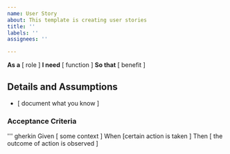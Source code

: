 ```yaml
---
name: User Story
about: This template is creating user stories
title: ''
labels: ''
assignees: ''

---
```


**As a** [ role ]
**I need** [ function ]
**So that** [ benefit ]

## Details and Assumptions
* [ document what you know ]

### Acceptance Criteria

''' gherkin
Given [ some context ]
When [certain action is taken ]
Then [ the outcome of action is observed ]
